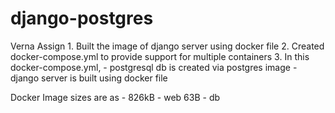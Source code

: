 # django-postgres
Verna Assign
    1. Built the image of django server using docker file
    2. Created docker-compose.yml to provide support for multiple containers
    3. In this docker-compose.yml, 
        - postgresql db is created via postgres image
        - django server is built using docker file
        
Docker Image sizes are as - 
826kB - web
63B - db
